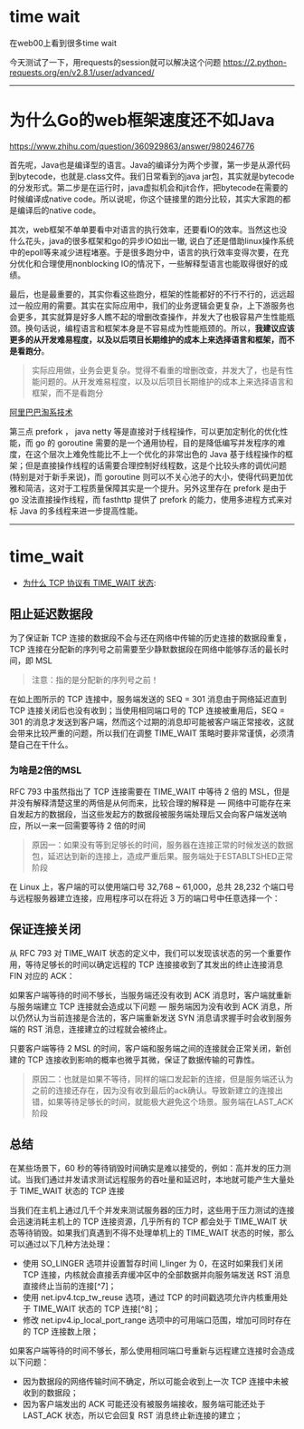 # time wait

在web00上看到很多time wait

今天测试了一下，用requests的session就可以解决这个问题 https://2.python-requests.org/en/v2.8.1/user/advanced/

---
# 为什么Go的web框架速度还不如Java

https://www.zhihu.com/question/360929863/answer/980246776

首先呢，Java也是编译型的语言。Java的编译分为两个步骤，第一步是从源代码到bytecode，也就是.class文件。我们日常看到的java jar包，其实就是bytecode的分发形式。第二步是在运行时，java虚拟机会和jit合作，把bytecode在需要的时候编译成native code。所以说呢，你这个链接里的跑分比较，其实大家跑的都是编译后的native code。

其次，web框架不单单要看中对语言的执行效率，还要看IO的效率。当然这也没什么花头，java的很多框架和go的异步IO如出一辙, 说白了还是借助linux操作系统中的epoll等来减少进程堵塞。于是很多跑分中，语言的执行效率变得次要，在充分优化和合理使用nonblocking IO的情况下，一些解释型语言也能取得很好的成绩。

最后，也是最重要的，其实你看这些跑分，框架的性能都好的不行不行的，远远超过一般应用的需要。其实在实际应用中，我们的业务逻辑会更复杂，上下游服务也会更多，其实就算是好多人瞧不起的增删改查操作，并发大了也极容易产生性能瓶颈。换句话说，编程语言和框架本身是不容易成为性能瓶颈的。所以，**我建议应该更多的从开发难易程度，以及以后项目长期维护的成本上来选择语言和框架，而不是看跑分**。

> 实际应用做，业务会更复杂。觉得不看重的增删改查，并发大了，也是有性能问题的。从开发难易程度，以及以后项目长期维护的成本上来选择语言和框架，而不是看跑分


[阿里巴巴淘系技术](https://www.zhihu.com/question/360929863/answer/1650981553)

第三点 prefork ， java netty 等是直接对于线程操作，可以更加定制化的优化性能，而 go 的 goroutine 需要的是一个通用协程，目的是降低编写并发程序的难度，在这个层次上难免性能比不上一个优化的非常出色的 Java 基于线程操作的框架；但是直接操作线程的话需要合理控制好线程数，这是个比较头疼的调优问题(特别是对于新手来说)，而 goroutine 则可以不关心池子的大小，使得代码更加优雅和简洁，这对于工程质量保障其实是一个提升。另外这里存在 prefork 是由于 go 没法直接操作线程，而 fasthttp 提供了 prefork 的能力，使用多进程方式来对标 Java 的多线程来进一步提高性能。

---
# time_wait

- [为什么 TCP 协议有 TIME_WAIT 状态](https://mp.weixin.qq.com/s/QTZJdxVzDNEvz7htDgGU-w):

## 阻止延迟数据段
为了保证新 TCP 连接的数据段不会与还在网络中传输的历史连接的数据段重复，TCP 连接在分配新的序列号之前需要至少静默数据段在网络中能够存活的最长时间，即 MSL
> 注意：指的是分配新的序列号之前！

在如上图所示的 TCP 连接中，服务端发送的 SEQ = 301 消息由于网络延迟直到 TCP 连接关闭后也没有收到；当使用相同端口号的 TCP 连接被重用后，SEQ = 301 的消息才发送到客户端，然而这个过期的消息却可能被客户端正常接收，这就会带来比较严重的问题，所以我们在调整 TIME_WAIT 策略时要非常谨慎，必须清楚自己在干什么。

### 为啥是2倍的MSL
RFC 793 中虽然指出了 TCP 连接需要在 TIME_WAIT 中等待 2 倍的 MSL，但是并没有解释清楚这里的两倍是从何而来，比较合理的解释是 — 网络中可能存在来自发起方的数据段，当这些发起方的数据段被服务端处理后又会向客户端发送响应，所以一来一回需要等待 2 倍的时间

> 原因一：如果没有等到足够长的时间，服务器在连接正常的时候发送的数据包，延迟达到新的连接上，造成严重后果。服务端处于ESTABLTSHED正常阶段

在 Linux 上，客户端的可以使用端口号 32,768 ~ 61,000，总共 28,232 个端口号与远程服务器建立连接，应用程序可以在将近 3 万的端口号中任意选择一个：

## 保证连接关闭
从 RFC 793 对 TIME_WAIT 状态的定义中，我们可以发现该状态的另一个重要作用，等待足够长的时间以确定远程的 TCP 连接接收到了其发出的终止连接消息 FIN 对应的 ACK：

如果客户端等待的时间不够长，当服务端还没有收到 ACK 消息时，客户端就重新与服务端建立 TCP 连接就会造成以下问题 — 服务端因为没有收到 ACK 消息，所以仍然认为当前连接是合法的，客户端重新发送 SYN 消息请求握手时会收到服务端的 RST 消息，连接建立的过程就会被终止。

只要客户端等待 2 MSL 的时间，客户端和服务端之间的连接就会正常关闭，新创建的 TCP 连接收到影响的概率也微乎其微，保证了数据传输的可靠性。

> 原因二：也就是如果不等待，同样的端口发起新的连接，但是服务端还认为之前的连接还存在，因为没有收到最后的ack确认。导致新建立的连接出错，如果等待足够长的时间，就能极大避免这个场景。服务端在LAST_ACK阶段

## 总结

在某些场景下，60 秒的等待销毁时间确实是难以接受的，例如：高并发的压力测试。当我们通过并发请求测试远程服务的吞吐量和延迟时，本地就可能产生大量处于 TIME_WAIT 状态的 TCP 连接

当我们在主机上通过几千个并发来测试服务器的压力时，这些用于压力测试的连接会迅速消耗主机上的 TCP 连接资源，几乎所有的 TCP 都会处于 TIME_WAIT 状态等待销毁。如果我们真遇到不得不处理单机上的 TIME_WAIT 状态的时候，那么可以通过以下几种方法处理：

- 使用 SO_LINGER 选项并设置暂存时间 l_linger 为 0，在这时如果我们关闭 TCP 连接，内核就会直接丢弃缓冲区中的全部数据并向服务端发送 RST 消息直接终止当前的连接[^7]；
- 使用 net.ipv4.tcp_tw_reuse 选项，通过 TCP 的时间戳选项允许内核重用处于 TIME_WAIT 状态的 TCP 连接[^8]；
- 修改 net.ipv4.ip_local_port_range 选项中的可用端口范围，增加可同时存在的 TCP 连接数上限；

如果客户端等待的时间不够长，那么使用相同端口号重新与远程建立连接时会造成以下问题：

- 因为数据段的网络传输时间不确定，所以可能会收到上一次 TCP 连接中未被收到的数据段；
- 因为客户端发出的 ACK 可能还没有被服务端接收，服务端可能还处于 LAST_ACK 状态，所以它会回复 RST 消息终止新连接的建立；
